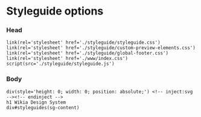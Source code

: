 # Styleguide options

### Head

    link(rel='stylesheet' href='./styleguide/styleguide.css')
    link(rel='stylesheet' href='./styleguide/custom-preview-elements.css')
    link(rel='stylesheet' href='./styleguide/global-footer.css')
    link(rel='stylesheet' href='./www/index.css')
    script(src='./styleguide/styleguide.js')

### Body

	div(style='height: 0; width: 0; position: absolute;') <!-- inject:svg --><!-- endinject -->
    h1 Wikia Design System
    div#styleguides(sg-content)
